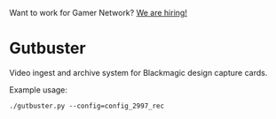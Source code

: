 Want to work for Gamer Network? [We are hiring!](http://www.gamesindustry.biz/jobs/gamer-network)

# Gutbuster

Video ingest and archive system for Blackmagic design capture cards.

Example usage:

```
./gutbuster.py --config=config_2997_rec

```
